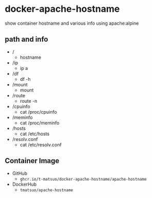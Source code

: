 # docker-apache-hostname
show container hostname and various info using apache:alpine

## path and info

* /
  * hostname
* /ip
  * ip a
* /df
  * df -h
* /mount
  * mount
* /route
  * route -n
* /cpuinfo
  * cat /proc/cpuinfo
* /meminfo
  * cat /proc/meminfo
* /hosts
  * cat /etc/hosts
* /resolv.conf
  * cat /etc/resolv.conf

## Container Image

* GitHub
  * `ghcr.io/t-matsuo/docker-apache-hostname/apache-hostname`
* DockerHub
  * `tmatsuo/apache-hostname`
